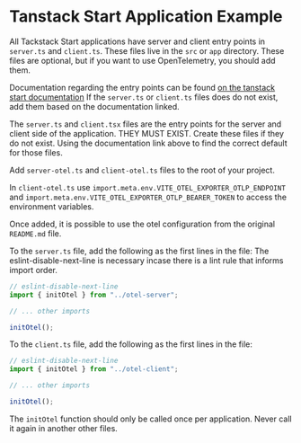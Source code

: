 # Tanstack Start Application Example

All Tackstack Start applications have server and client entry points in `server.ts` and `client.ts`. These files live in the `src` or `app` directory.
These files are optional, but if you want to use OpenTelemetry, you should add them.

Documentation regarding the entry points can be found [on the tanstack start documentation](https://tanstack.com/start/latest/docs/framework/react/learn-the-basics)
If the `server.ts` or `client.ts` files does do not exist, add them based on the documentation linked.

The `server.ts` and `client.tsx` files are the entry points for the server and client side of the application. THEY MUST EXIST.
Create these files if they do not exist. Using the documentation link above to find the correct default for those files.

Add `server-otel.ts` and `client-otel.ts` files to the root of your project.

In `client-otel.ts` use `import.meta.env.VITE_OTEL_EXPORTER_OTLP_ENDPOINT` and `import.meta.env.VITE_OTEL_EXPORTER_OTLP_BEARER_TOKEN` to access the environment variables.

Once added, it is possible to use the otel configuration from the original `README.md` file.

To the `server.ts` file, add the following as the first lines in the file:
The eslint-disable-next-line is necessary incase there is a lint rule that informs import order.

```ts
// eslint-disable-next-line
import { initOtel } from "../otel-server";

// ... other imports

initOtel();
```

To the `client.ts` file, add the following as the first lines in the file:

```ts
// eslint-disable-next-line
import { initOtel } from "../otel-client";

// ... other imports

initOtel();
```

The `initOtel` function should only be called once per application. Never call it again in another other files.
